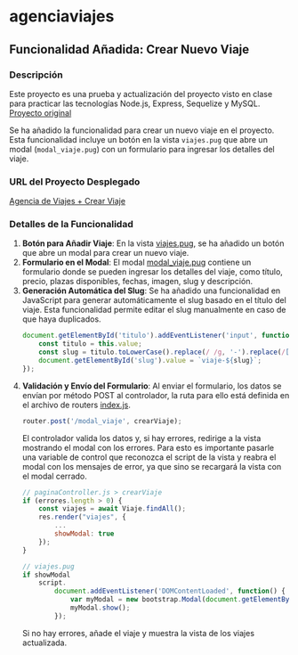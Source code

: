 # agenciaviajes

## Funcionalidad Añadida: Crear Nuevo Viaje

### Descripción
Este proyecto es una prueba y actualización del proyecto visto en clase para practicar las tecnologías Node.js, Express, Sequelize y MySQL. [Proyecto original](https://github.com/cronceroicloud/agenciaviajes)

Se ha añadido la funcionalidad para crear un nuevo viaje en el proyecto. Esta funcionalidad incluye un botón en la vista `viajes.pug` que abre un modal (`modal_viaje.pug`) con un formulario para ingresar los detalles del viaje.

### URL del Proyecto Desplegado
[Agencia de Viajes + Crear Viaje](https://agenciaviajes-v5il.onrender.com/viajes)

### Detalles de la Funcionalidad
1. **Botón para Añadir Viaje**: En la vista [viajes.pug](views/viajes.pug), se ha añadido un botón que abre un modal para crear un nuevo viaje.
2. **Formulario en el Modal**: El modal [modal_viaje.pug](views/layout/modal_viaje.pug) contiene un formulario donde se pueden ingresar los detalles del viaje, como título, precio, plazas disponibles, fechas, imagen, slug y descripción.
3. **Generación Automática del Slug**: Se ha añadido una funcionalidad en JavaScript para generar automáticamente el slug basado en el título del viaje. Esta funcionalidad permite editar el slug manualmente en caso de que haya duplicados.
    ```javascript
    document.getElementById('titulo').addEventListener('input', function() {
        const titulo = this.value;
        const slug = titulo.toLowerCase().replace(/ /g, '-').replace(/[^\w-]+/g, '');
        document.getElementById('slug').value = `viaje-${slug}`;
    });
    ```
4. **Validación y Envío del Formulario**: Al enviar el formulario, los datos se envían por método POST al controlador, la ruta para ello está definida en el archivo de routers [index.js](routers/index.js).
    ```javascript
    router.post('/modal_viaje', crearViaje);
    ```
    El controlador valida los datos y, si hay errores, redirige a la vista mostrando el modal con los errores. Para esto es importante pasarle una variable de control que reconozca el script de la vista y reabra el modal con los mensajes de error, ya que sino se recargará la vista con el modal cerrado.
    ```javascript
    // paginaController.js > crearViaje
    if (errores.length > 0) {
        const viajes = await Viaje.findAll();
        res.render("viajes", {
            ...
            showModal: true
        });
    }

    // viajes.pug
    if showModal
        script.
            document.addEventListener('DOMContentLoaded', function() {
                var myModal = new bootstrap.Modal(document.getElementById('addViajeModal'));
                myModal.show();
            });
    ```
    Si no hay errores, añade el viaje y muestra la vista de los viajes actualizada.

